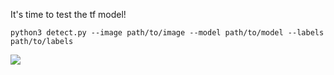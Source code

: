 It's time to test the tf model! 


```python3 detect.py --image path/to/image --model path/to/model --labels path/to/labels ```

![](https://github.com/claudioMiraka/TFLite-Creator/blob/master/media_example/object_detection.gif)
